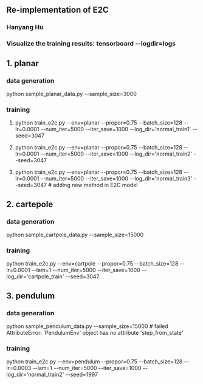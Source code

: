 ## Re-implementation of E2C

### Hanyang Hu
### Visualize the training results: tensorboard --logdir=logs

## 1. planar
### data generation
python sample_planar_data.py --sample_size=3000
### training
1. python train_e2c.py --env=planar --propor=0.75 --batch_size=128 --lr=0.0001 --num_iter=5000 --iter_save=1000 --log_dir='normal_train1' --seed=3047

2. python train_e2c.py --env=planar --propor=0.75 --batch_size=128 --lr=0.0001 --num_iter=5000 --iter_save=1000 --log_dir='normal_train2' --seed=3047
3. python train_e2c.py --env=planar --propor=0.75 --batch_size=128 --lr=0.0001 --num_iter=5000 --iter_save=1000 --log_dir='normal_train3' --seed=3047 # adding new method in E2C model

## 2. cartepole
### data generation
python sample_cartpole_data.py --sample_size=15000
### training
python train_e2c.py --env=cartpole --propor=0.75 --batch_size=128 --lr=0.0001 --lam=1 --num_iter=5000 --iter_save=1000 --log_dir='cartpole_train' --seed=3047

## 3. pendulum
### data generation
python sample_pendulum_data.py --sample_size=15000 # failed
AttributeError: 'PendulumEnv' object has no attribute 'step_from_state'
### training
python train_e2c.py --env=pendulum --propor=0.75 --batch_size=128 --lr=0.0003 --lam=1 --num_iter=5000 --iter_save=1000 --log_dir='normal_train2' --seed=1997
